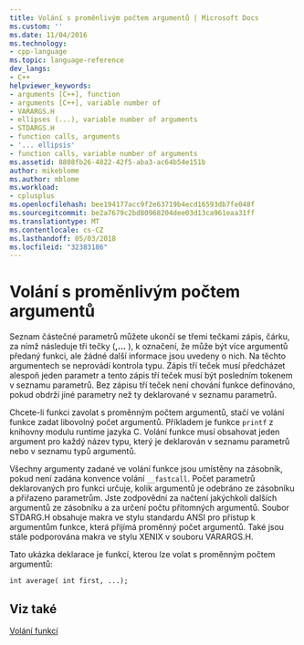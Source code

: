 ```yaml
---
title: Volání s proměnlivým počtem argumentů | Microsoft Docs
ms.custom: ''
ms.date: 11/04/2016
ms.technology:
- cpp-language
ms.topic: language-reference
dev_langs:
- C++
helpviewer_keywords:
- arguments [C++], function
- arguments [C++], variable number of
- VARARGS.H
- ellipses (...), variable number of arguments
- STDARGS.H
- function calls, arguments
- '... ellipsis'
- function calls, variable number of arguments
ms.assetid: 8808fb26-4822-42f5-aba3-ac64b54e151b
author: mikeblome
ms.author: mblome
ms.workload:
- cplusplus
ms.openlocfilehash: bee194177acc9f2e63719b4ecd16593db7fe048f
ms.sourcegitcommit: be2a7679c2bd80968204dee03d13ca961eaa31ff
ms.translationtype: MT
ms.contentlocale: cs-CZ
ms.lasthandoff: 05/03/2018
ms.locfileid: "32383186"
---
```

# <a name="calls-with-a-variable-number-of-arguments"></a>Volání s proměnlivým počtem argumentů
Seznam částečné parametrů můžete ukončí se třemi tečkami zápis, čárku, za nímž následuje tři tečky (**,...** ), k označení, že může být více argumentů předaný funkci, ale žádné další informace jsou uvedeny o nich. Na těchto argumentech se neprovádí kontrola typu. Zápis tří teček musí předcházet alespoň jeden parametr a tento zápis tří teček musí být posledním tokenem v seznamu parametrů. Bez zápisu tří teček není chování funkce definováno, pokud obdrží jiné parametry než ty deklarované v seznamu parametrů.  
  
 Chcete-li funkci zavolat s proměnným počtem argumentů, stačí ve volání funkce zadat libovolný počet argumentů. Příkladem je funkce `printf` z knihovny modulu runtime jazyka C. Volání funkce musí obsahovat jeden argument pro každý název typu, který je deklarován v seznamu parametrů nebo v seznamu typů argumentů.  
  
 Všechny argumenty zadané ve volání funkce jsou umístěny na zásobník, pokud není zadána konvence volání `__fastcall`. Počet parametrů deklarovaných pro funkci určuje, kolik argumentů je odebráno ze zásobníku a přiřazeno parametrům. Jste zodpovědní za načtení jakýchkoli dalších argumentů ze zásobníku a za určení počtu přítomných argumentů. Soubor STDARG.H obsahuje makra ve stylu standardu ANSI pro přístup k argumentům funkce, která přijímá proměnný počet argumentů. Také jsou stále podporována makra ve stylu XENIX v souboru VARARGS.H.  
  
 Tato ukázka deklarace je funkcí, kterou lze volat s proměnným počtem argumentů:  
  
```  
int average( int first, ...);  
```  
  
## <a name="see-also"></a>Viz také  
 [Volání funkcí](../c-language/function-calls.md)